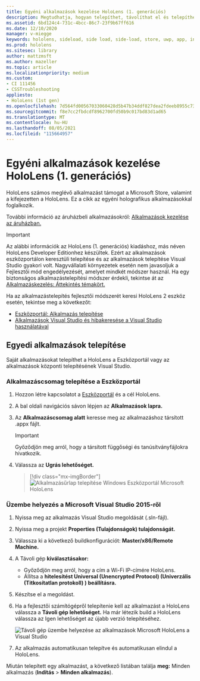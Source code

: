```yaml
---
title: Egyéni alkalmazások kezelése HoloLens (1. generációs)
description: Megtudhatja, hogyan telepíthet, távolíthat el és telepíthet egyéni holografikus alkalmazásokat HoloLens eszközökön a Eszközportál és Visual Studio.
ms.assetid: 6bd124c4-731c-4bcc-86c7-23f9b67ff616
ms.date: 12/10/2020
manager: v-miegge
keywords: hololens, sideload, side load, side-load, store, uwp, app, install
ms.prod: hololens
ms.sitesec: library
author: mattzmsft
ms.author: mazeller
ms.topic: article
ms.localizationpriority: medium
ms.custom:
- CI 111456
- CSSTroubleshooting
appliesto:
- HoloLens (1st gen)
ms.openlocfilehash: 7d564fd00567033060428d5b47b34ddf827dea2fdeeb8955c73bc22e4ba87164
ms.sourcegitcommit: f8e7cc2fbdcdf8962700fd50b9c017bd83d1ad65
ms.translationtype: MT
ms.contentlocale: hu-HU
ms.lasthandoff: 08/05/2021
ms.locfileid: "115664957"
---
```

# <a name="manage-custom-apps-for-hololens-1st-gen"></a>Egyéni alkalmazások kezelése HoloLens (1. generációs)

HoloLens számos meglévő alkalmazást támogat a Microsoft Store, valamint a kifejezetten a HoloLens. Ez a cikk az egyéni holografikus alkalmazásokkal foglalkozik.  

További információ az áruházbeli alkalmazásokról: [Alkalmazások kezelése az áruházban.](holographic-store-apps.md)

> [!IMPORTANT]
> Az alábbi információk az HoloLens (1. generációs) kiadáshoz, más néven HoloLens Developer Editionhez készültek. Ezért az alkalmazások eszközportálon keresztüli telepítése és az alkalmazások telepítése Visual Studio gyakori volt. Nagyvállalati környezetek esetén nem javasoljuk a Fejlesztői mód engedélyezését, amelyet mindkét módszer használ. Ha egy biztonságos alkalmazástelepítési módszer érdekli, tekintse át az [Alkalmazáskezelés: Áttekintés témakört.](app-deploy-overview.md)
>
> Ha az alkalmazástelepítés fejlesztői módszerét keresi HoloLens 2 eszköz esetén, tekintse meg a következőt:
>
> - [Eszközportál: Alkalmazás telepítése](/windows/mixed-reality/develop/platform-capabilities-and-apis/using-the-windows-device-portal#installing-an-app)
> - [Alkalmazások Visual Studio és hibakeresése a Visual Studio használatával](/windows/mixed-reality/develop/platform-capabilities-and-apis/using-visual-studio)

## <a name="install-custom-apps"></a>Egyedi alkalmazások telepítése

Saját alkalmazásokat telepíthet a HoloLens a Eszközportál vagy az alkalmazások központi telepítésének Visual Studio.

### <a name="installing-an-application-package-with-the-device-portal"></a>Alkalmazáscsomag telepítése a Eszközportál

1. Hozzon létre kapcsolatot a [Eszközportál](/windows/mixed-reality/using-the-windows-device-portal) és a cél HoloLens.

1. A bal oldali navigációs sávon lépjen az **Alkalmazások lapra.**

1. Az **Alkalmazáscsomag alatt** keresse meg az alkalmazáshoz társított .appx fájlt.

   > [!IMPORTANT]
   > Győződjön meg arról, hogy a társított függőségi és tanúsítványfájlokra hivatkozik.

1. Válassza az **Ugrás lehetőséget.**

   > [!div class="mx-imgBorder"]
   > ![Alkalmazásűrlap telepítése Windows Eszközportál Microsoft HoloLens](images/deviceportal-appmanager.jpg)

### <a name="deploying-from-microsoft-visual-studio-2015"></a>Üzembe helyezés a Microsoft Visual Studio 2015-ről

1. Nyissa meg az alkalmazás Visual Studio megoldását (.sln-fájl).

1. Nyissa meg a projekt **Properties (Tulajdonságok) tulajdonságát.**

1. Válassza ki a következő buildkonfigurációt: **Master/x86/Remote Machine.**

1. A Távoli gép **kiválasztásakor:**
   - Győződjön meg arról, hogy a cím a Wi-Fi IP-címére HoloLens.
   - Állítsa a **hitelesítést Universal (Unencrypted Protocol) (Univerzális (Titkosítatlan protokoll) ) beállításra.**
   
1. Készítse el a megoldást.

1. Ha a fejlesztői számítógépről telepítenie kell az alkalmazást a HoloLens válassza a **Távoli gép lehetőséget.** Ha már létezik build a HoloLens válassza  az Igen lehetőséget az újabb verzió telepítéséhez.  

   ![Távoli gép üzembe helyezése az alkalmazások Microsoft HoloLens a Visual Studio](images/vs2015-remotedeployment.jpg)  
   
1. Az alkalmazás automatikusan telepítve és automatikusan elindul a HoloLens.

Miután telepített egy alkalmazást, a következő listában találja **meg:** Minden alkalmazás (**Indítás**  >  **Minden alkalmazás**).
